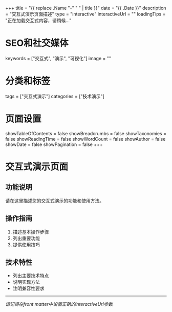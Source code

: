 +++
title = "{{ replace .Name "-" " " | title }}"
date = "{{ .Date }}"
description = "交互式演示页面描述"
type = "interactive"
interactiveUrl = ""
loadingTips = "正在加载交互式内容，请稍候..."

# SEO和社交媒体
keywords = ["交互式", "演示", "可视化"]
image = ""

# 分类和标签
tags = ["交互式演示"]
categories = ["技术演示"]

# 页面设置
showTableOfContents = false
showBreadcrumbs = false
showTaxonomies = false
showReadingTime = false
showWordCount = false
showAuthor = false
showDate = false
showPagination = false
+++

# 交互式演示页面

## 功能说明

请在这里描述您的交互式演示的功能和使用方法。

## 操作指南

1. 描述基本操作步骤
2. 列出重要功能
3. 提供使用技巧

## 技术特性

- 列出主要技术特点
- 说明实现方法
- 注明兼容性要求

---

*请记得在front matter中设置正确的interactiveUrl参数*